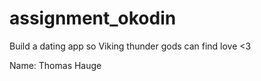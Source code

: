 # assignment_okodin
Build a dating app so Viking thunder gods can find love &lt;3

Name: Thomas Hauge
